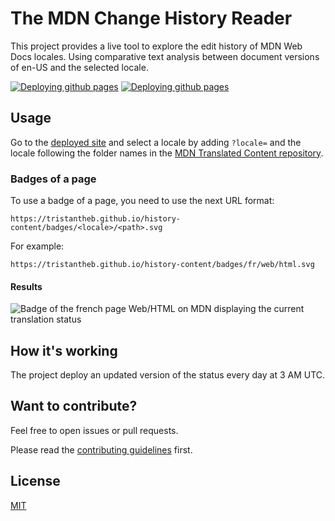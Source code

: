 # The MDN Change History Reader

This project provides a live tool to explore the edit history of MDN Web Docs locales.
Using comparative text analysis between document versions of en-US and the selected locale.

[![Deploying github pages](https://github.com/tristantheb/history-content/actions/workflows/deploy.yml/badge.svg?branch=main)](https://github.com/tristantheb/history-content/actions/workflows/deploy.yml) [![Deploying github pages](https://github.com/tristantheb/history-content/actions/workflows/update_pages.yml/badge.svg?branch=main)](https://github.com/tristantheb/history-content/actions/workflows/update_pages.yml)

## Usage

Go to the [deployed site](https://tristantheb.github.io/history-content/) and select a locale by adding `?locale=` and the locale following the folder names in the [MDN Translated Content repository](github.com/mdn/translated-content).

### Badges of a page

To use a badge of a page, you need to use the next URL format:

`https://tristantheb.github.io/history-content/badges/<locale>/<path>.svg`

For example:

`https://tristantheb.github.io/history-content/badges/fr/web/html.svg`

#### Results

![Badge of the french page Web/HTML on MDN displaying the current translation status](https://tristantheb.github.io/history-content/badges/fr/web/html.svg)

## How it's working

The project deploy an updated version of the status every day at 3 AM UTC.

## Want to contribute?

Feel free to open issues or pull requests.

Please read the [contributing guidelines](CONTRIBUTING.md) first.

## License

[MIT](LICENSE.md)
